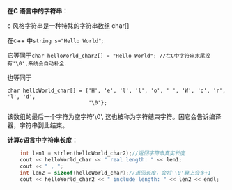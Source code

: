 **在C 语言中的字符串**：

c 风格字符串是一种特殊的字符串数组 char[]

在c++ 中`string s="Hello World"`; 

它等同于`char helloWorld_char2[] = "Hello World"; //在C中字符串末尾没有'\0',系统会自动补全`.

也等同于

```
char helloWorld_char[] = {'H', 'e', 'l', 'l', 'o', ' ', 'W', 'o', 'r', 'l', 'd',
                          '\0'}; 
```

该数组的最后一个字符为空字符'\0', 这也被称为字符结束字符。因它会告诉编译器，字符串到此结束。

**计算c语言中字符串长度**：

```c++
    int len1 = strlen(helloWorld_char2);//返回字符串真实长度
    cout << helloWorld_char << " real length: " << len1;
    cout << " , ";
    int len2 = sizeof(helloWorld_char);//返回长度，会将'\0'算上会多+1
    cout << helloWorld_char2 << " include length: " << len2 << endl;
```



